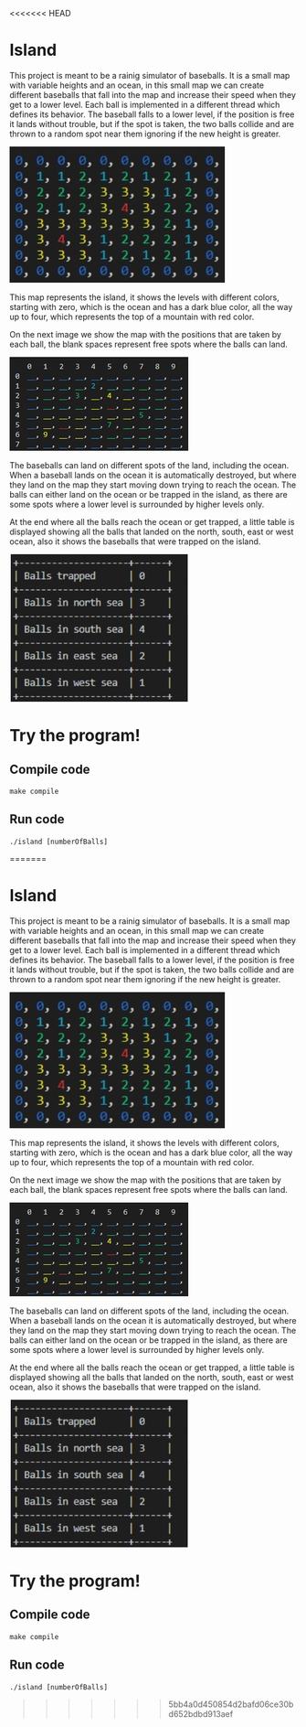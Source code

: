 <<<<<<< HEAD
# Island 

This project is meant to be a rainig simulator of baseballs. It is a small map with variable heights and an ocean, in this small map we can create different baseballs that fall into the map and increase their speed when they get to a lower level. Each ball is implemented in a different thread which defines its behavior. The baseball falls to a lower level, if the position is free it lands without trouble, but if the spot is taken, the two balls collide and are thrown to a random spot near them ignoring if the new height is greater.

![IslandMap](matrixisland.jpg)

This map represents the island, it shows the levels with different colors, starting with zero, which is the ocean and has a dark blue color, all the way up to four, which represents the top of a mountain with red color.

On the next image we show the map with the positions that are taken by each ball, the blank spaces represent free spots where the balls can land.

![Positions](matrixanswered.jpeg)

The baseballs can land on different spots of the land, including the ocean. When a baseball lands on the ocean it is automatically destroyed, but where they land on the map they start moving down trying to reach the ocean. The balls can either land on the ocean or be trapped in the island, as there are some spots where a lower level is surrounded by higher levels only.

At the end where all the balls reach the ocean or get trapped, a little table is displayed showing all the balls that landed on the north, south, east or west ocean, also it shows the baseballs that were trapped on the island.

![Results](results.jpg)

# Try the program!

## Compile code
```
make compile
```

## Run code
```
./island [numberOfBalls]
```
=======
# Island 

This project is meant to be a rainig simulator of baseballs. It is a small map with variable heights and an ocean, in this small map we can create different baseballs that fall into the map and increase their speed when they get to a lower level. Each ball is implemented in a different thread which defines its behavior. The baseball falls to a lower level, if the position is free it lands without trouble, but if the spot is taken, the two balls collide and are thrown to a random spot near them ignoring if the new height is greater.

![IslandMap](matrixisland.jpg)

This map represents the island, it shows the levels with different colors, starting with zero, which is the ocean and has a dark blue color, all the way up to four, which represents the top of a mountain with red color.

On the next image we show the map with the positions that are taken by each ball, the blank spaces represent free spots where the balls can land.

![Positions](matrixanswered.jpeg)

The baseballs can land on different spots of the land, including the ocean. When a baseball lands on the ocean it is automatically destroyed, but where they land on the map they start moving down trying to reach the ocean. The balls can either land on the ocean or be trapped in the island, as there are some spots where a lower level is surrounded by higher levels only.

At the end where all the balls reach the ocean or get trapped, a little table is displayed showing all the balls that landed on the north, south, east or west ocean, also it shows the baseballs that were trapped on the island.

![Results](results.jpg)

# Try the program!

## Compile code
```
make compile
```

## Run code
```
./island [numberOfBalls]
```
>>>>>>> 5bb4a0d450854d2bafd06ce30bd652bdbd913aef
